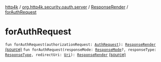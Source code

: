 [http4k](../../index.md) / [org.http4k.security.oauth.server](../index.md) / [ResponseRender](index.md) / [forAuthRequest](./for-auth-request.md)

# forAuthRequest

`fun forAuthRequest(authorizationRequest: `[`AuthRequest`](../-auth-request/index.md)`): `[`ResponseRender`](index.md) [(source)](https://github.com/http4k/http4k/blob/master/http4k-security-oauth/src/main/kotlin/org/http4k/security/oauth/server/ResponseRender.kt#L23)
`fun forAuthRequest(responseMode: `[`ResponseMode`](../../org.http4k.security/-response-mode/index.md)`?, responseType: `[`ResponseType`](../../org.http4k.security/-response-type/index.md)`, redirectUri: `[`Uri`](../../org.http4k.core/-uri/index.md)`): `[`ResponseRender`](index.md) [(source)](https://github.com/http4k/http4k/blob/master/http4k-security-oauth/src/main/kotlin/org/http4k/security/oauth/server/ResponseRender.kt#L26)